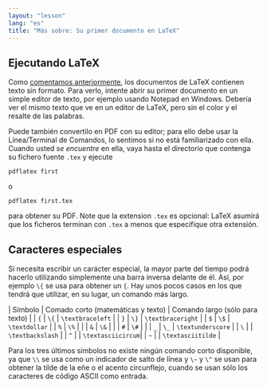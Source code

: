 ```yaml
---
layout: "lesson"
lang: "es"
title: "Más sobre: Su primer documento en LaTeX"
---
```


## Ejecutando LaTeX

Como [comentamos anteriormente](lesson-02), los documentos de LaTeX contienen texto 
sin formato. Para verlo, intente abrir su primer documento en un simple editor de texto, 
por ejemplo usando Notepad en Windows. Debería ver el mismo texto que ve en un editor
de LaTeX, pero sin el color y el resalte de las palabras.

Puede también convertilo en PDF con su editor; para ello debe usar la Línea/Terminal
de Comandos, lo sentimos si no está familiarizado con ella. Cuando usted *se encuentre* 
en ella, vaya hasta el directorio que contenga su fichero fuente `.tex` y ejecute    

`pdflatex first`

o

`pdflatex first.tex`

para obtener su PDF. Note que la extension `.tex` es opcional: LaTeX asumirá que los
ficheros terminan con `.tex` a menos que especifique otra extensión.
 
## Caracteres especiales

Si necesita escribir un carácter especial, la mayor parte del tiempo podrá hacerlo
utilizando simplemente una barra inversa delante de él. Así, por ejemplo `\{` se usa
para obtener un `{`. Hay unos pocos casos en los que tendrá que utilizar, en su lugar, un comando más largo.

| Símbolo | Comado corto (matemáticas y texto) | Comando largo (sólo para texto) |
| `{`     | `\{`          | `\textbraceleft`  |
| `}`     | `\}`          | `\textbraceright` |
| `$`     | `\$`          | `\textdollar`     |
| `%`     | `\%`          |                   |
| `&`     | `\&`          |                   |
| `#`     | `\#`          |                   |
| `_`     | `\_`          | `\textunderscore` |
| ``\``   |               | `\textbackslash`  |
| `^`     |               | `\textasciicircum`|
| `~`     |               | `\textasciitilde` |

Para los tres últimos símbolos no existe ningún comando corto disponible,
ya que `\\` se usa como un indicador de salto de línea y `\~` y `\^` se usan
para obtener la tilde de la eñe o el acento circunflejo, cuando se usan sólo los caracteres
de código ASCII como entrada.
